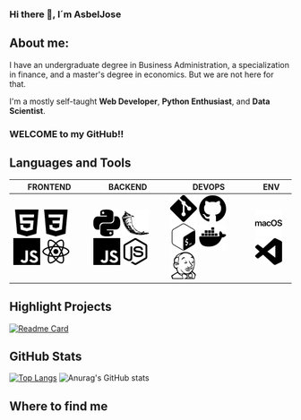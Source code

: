 ### Hi there 👋, I´m AsbelJose

## About me:
I have an undergraduate degree in Business Administration, a specialization in finance, and a master's degree in economics. But we are not here for that.

I'm a mostly self-taught **Web Developer**, **Python Enthusiast**, and **Data Scientist**.

### **WELCOME to my GitHub!!**


## Languages and Tools
FRONTEND | BACKEND | DEVOPS | ENV |
---------|---------|--------|-----|
![html5](https://raw.githubusercontent.com/AsbelJose/AsbelJose/main/icons/frontend/html5.svg) ![css3](https://raw.githubusercontent.com/AsbelJose/AsbelJose/main/icons/frontend/css3.svg) ![javascript](https://raw.githubusercontent.com/AsbelJose/AsbelJose/main/icons/frontend/javascript.svg) ![react](https://raw.githubusercontent.com/AsbelJose/AsbelJose/main/icons/frontend/react.svg) | ![python](https://raw.githubusercontent.com/AsbelJose/AsbelJose/main/icons/backend/python.svg) ![flask](https://raw.githubusercontent.com/AsbelJose/AsbelJose/main/icons/backend/flask.svg) ![javascript](https://raw.githubusercontent.com/AsbelJose/AsbelJose/main/icons/backend/javascript.svg) ![nodejs](https://raw.githubusercontent.com/AsbelJose/AsbelJose/main/icons/backend/nodedotjs.svg) | ![git](https://raw.githubusercontent.com/AsbelJose/AsbelJose/main/icons/DevOps/git.svg) ![github](https://raw.githubusercontent.com/AsbelJose/AsbelJose/main/icons/DevOps/github.svg) ![bash](https://raw.githubusercontent.com/AsbelJose/AsbelJose/main/icons/DevOps/gnubash.svg) ![docker](https://raw.githubusercontent.com/AsbelJose/AsbelJose/main/icons/DevOps/docker.svg) ![jenkins](https://raw.githubusercontent.com/AsbelJose/AsbelJose/main/icons/DevOps/jenkins.svg) | ![macOS](https://raw.githubusercontent.com/AsbelJose/AsbelJose/main/icons/env/macos.svg) ![VSC](https://raw.githubusercontent.com/AsbelJose/AsbelJose/main/icons/env/visualstudiocode.svg)



## Highlight Projects
[![Readme Card](https://github-readme-stats.vercel.app/api/pin/?username=AsbelJose&repo=marte)](https://github.com/AsbelJose/marte)



<!--
<a href="https://github.com/anuraghazra/github-readme-stats">
  <img align="center" src="https://github-readme-stats.vercel.app/api/pin/?username=anuraghazra&repo=github-readme-stats" />
</a>
<a href="https://github.com/anuraghazra/convoychat">
  <img align="center" src="https://github-readme-stats.vercel.app/api/pin/?username=anuraghazra&repo=convoychat" />
</a>
-->


<!--## My latest post-->
## GitHub Stats
[![Top Langs](https://github-readme-stats.vercel.app/api/top-langs/?username=anuraghazra&layout=compact&)](https://github.com/anuraghazra/github-readme-stats)
![Anurag's GitHub stats](https://github-readme-stats.vercel.app/api?username=AsbelJose&count_private=true&show_icons=true)






## Where to find me

<!-- completar con estos github page:
por organizacion:
https://github.com/zumrudu-anka/zumrudu-anka#readme
iconos de lenguaje y tecnologia:
https://github.com/MacroPower/MacroPower
https://github.com/cheesits456/cheesits456
https://github.com/rishavanand/rishavanand
recursos de iconos:
https://argob.github.io/iconos/
https://simpleicons.org/?q=css
descripcion del perfil:
https://github.com/lucasvazq
manda hacer un dibujo asi sobre ti:
https://github.com/sriharikapu/sriharikapu
https://github.com/arturssmirnovs/arturssmirnovs
puedes hacer un logo tuyo asi:
https://github.com/vaaski/vaaski

leer de tool para abajo
https://github.com/abhisheknaiidu/awesome-github-profile-readme#github-actions-

-->


<!--
**AsbelJose/AsbelJose** is a ✨ _special_ ✨ repository because its `README.md` (this file) appears on your GitHub profile.

Here are some ideas to get you started:

- 🔭 I’m currently working on ...
- 🌱 I’m currently learning ...
- 👯 I’m looking to collaborate on ...
- 🤔 I’m looking for help with ...
- 💬 Ask me about ...
- 📫 How to reach me: ...
- 😄 Pronouns: ...
- ⚡ Fun fact: ...
-->

